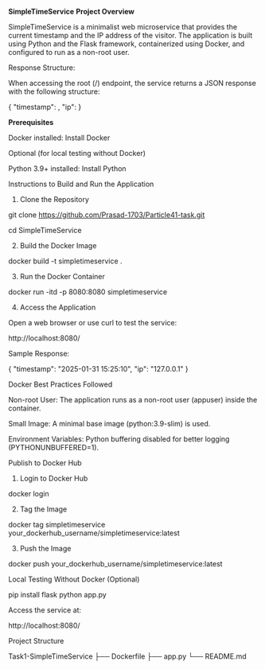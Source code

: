 **SimpleTimeService**
**Project Overview**

SimpleTimeService is a minimalist web microservice that provides the current timestamp and the IP address of the visitor. The application is built using Python and the Flask framework, containerized using Docker, and configured to run as a non-root user.

Response Structure:

When accessing the root (/) endpoint, the service returns a JSON response with the following structure:

{
  "timestamp": <current date and time>,
  "ip": <IP address of the visitor>
}

**Prerequisites**

Docker installed: Install Docker

Optional (for local testing without Docker)

Python 3.9+ installed: Install Python

Instructions to Build and Run the Application

1. Clone the Repository

  git clone https://github.com/Prasad-1703/Particle41-task.git

  cd SimpleTimeService

2. Build the Docker Image

  docker build -t simpletimeservice .

3. Run the Docker Container

  docker run -itd -p 8080:8080 simpletimeservice

4. Access the Application

  Open a web browser or use curl to test the service:

  http://localhost:8080/

Sample Response:

{
  "timestamp": "2025-01-31 15:25:10",
  "ip": "127.0.0.1"
}

Docker Best Practices Followed

Non-root User: The application runs as a non-root user (appuser) inside the container.

Small Image: A minimal base image (python:3.9-slim) is used.

Environment Variables: Python buffering disabled for better logging (PYTHONUNBUFFERED=1).

Publish to Docker Hub

1. Login to Docker Hub

docker login

2. Tag the Image

docker tag simpletimeservice your_dockerhub_username/simpletimeservice:latest

3. Push the Image

docker push your_dockerhub_username/simpletimeservice:latest

Local Testing Without Docker (Optional)

pip install flask
python app.py

Access the service at:

http://localhost:8080/

Project Structure

Task1-SimpleTimeService
├── Dockerfile
├── app.py
└── README.md

